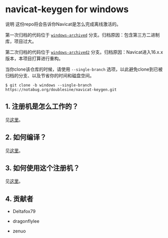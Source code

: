 # navicat-keygen for windows
说明
这份repo将会告诉你Navicat是怎么完成离线激活的。

第一次归档的代码位于 [`windows-archived`](https://notabug.org/doublesine/navicat-keygen/src/windows-archived) 分支。归档原因：包含第三方二进制库，项目过大。

第二次归档的代码位于 [`windows-archived2`](https://notabug.org/doublesine/navicat-keygen/src/windows-archived2) 分支。归档原因：Navicat进入16.x.x版本，本项目打算进行重构。

当你clone该仓库的时候，请使用 `--single-branch` 选项，以此避免clone到已被归档的分支、以及节省你的时间和磁盘空间。

```console
$ git clone -b windows --single-branch https://notabug.org/doublesine/navicat-keygen.git
```

## 1. 注册机是怎么工作的？

见[这里](doc/how-does-it-work.zh-CN.md)。

## 2. 如何编译？

见[这里](doc/how-to-build.zh-CN.md)。

## 3. 如何使用这个注册机？

见[这里](doc/how-to-use.zh-CN.md)。

## 4. 贡献者

* Deltafox79

* dragonflylee

* zenuo

